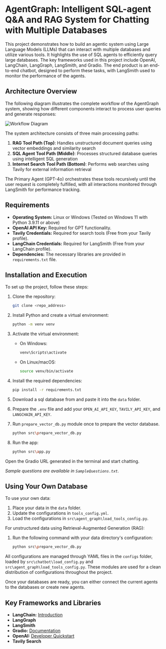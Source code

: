 # AgentGraph: Intelligent SQL-agent Q&A and RAG System for Chatting with Multiple Databases

This project demonstrates how to build an agentic system using Large Language Models (LLMs) that can interact with multiple databases and utilize various tools. It highlights the use of SQL agents to efficiently query large databases. The key frameworks used in this project include OpenAI, LangChain, LangGraph, LangSmith, and Gradio. The end product is an end-to-end chatbot, designed to perform these tasks, with LangSmith used to monitor the performance of the agents.

## Architecture Overview

The following diagram illustrates the complete workflow of the AgentGraph system, showing how different components interact to process user queries and generate responses:

![Workflow Diagram](workflow_diagram.png)

The system architecture consists of three main processing paths:

1. **RAG Tool Path (Top)**: Handles unstructured document queries using vector embeddings and similarity search
2. **SQL Agent Tool Path (Middle)**: Processes structured database queries using intelligent SQL generation
3. **Internet Search Tool Path (Bottom)**: Performs web searches using Tavily for external information retrieval

The Primary Agent (GPT-4o) orchestrates these tools recursively until the user request is completely fulfilled, with all interactions monitored through LangSmith for performance tracking.

## Requirements

- **Operating System:** Linux or Windows (Tested on Windows 11 with Python 3.9.11 or above)
- **OpenAI API Key:** Required for GPT functionality.
- **Tavily Credentials:** Required for search tools (Free from your Tavily profile).
- **LangChain Credentials:** Required for LangSmith (Free from your LangChain profile).
- **Dependencies:** The necessary libraries are provided in `requirements.txt` file.

## Installation and Execution

To set up the project, follow these steps:

1. Clone the repository:
   ```bash
   git clone <repo_address>
   ```

2. Install Python and create a virtual environment:
   ```bash
   python -m venv venv
   ```

3. Activate the virtual environment:
   - On Windows:
     ```bash
     venv\Scripts\activate
     ```
   - On Linux/macOS:
     ```bash
     source venv/bin/activate
     ```

4. Install the required dependencies:
   ```bash
   pip install -r requirements.txt
   ```

5. Download a sql database from and paste it into the `data` folder.

6. Prepare the `.env` file and add your `OPEN_AI_API_KEY`, `TAVILY_API_KEY`, and `LANGCHAIN_API_KEY`.

7. Run `prepare_vector_db.py` module once to prepare the vector database.
   ```bash
   python src\prepare_vector_db.py
   ```

8. Run the app:
   ```bash
   python src\app.py
   ```

Open the Gradio URL generated in the terminal and start chatting.

*Sample questions are available in `SampleQuestions.txt`.*

## Using Your Own Database

To use your own data:

1. Place your data in the `data` folder.
2. Update the configurations in `tools_config.yml`.
3. Load the configurations in `src\agent_graph\load_tools_config.py`.

For unstructured data using Retrieval-Augmented Generation (RAG):

1. Run the following command with your data directory's configuration:
   ```bash
   python src\prepare_vector_db.py
   ```

All configurations are managed through YAML files in the `configs` folder, loaded by `src\chatbot\load_config.py` and `src\agent_graph\load_tools_config.py`. These modules are used for a clean distribution of configurations throughout the project.

Once your databases are ready, you can either connect the current agents to the databases or create new agents.

## Key Frameworks and Libraries

- **LangChain:** [Introduction](https://python.langchain.com/docs/get_started/introduction)
- **LangGraph**
- **LangSmith**
- **Gradio:** [Documentation](https://www.gradio.app/docs/interface)
- **OpenAI:** [Developer Quickstart](https://platform.openai.com/docs/quickstart?context=python)
- **Tavily Search**
